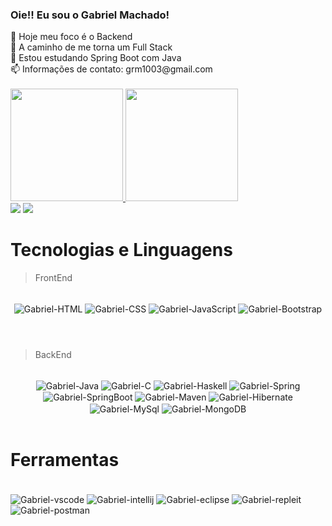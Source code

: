 ### Oie!! Eu sou o Gabriel Machado!
<div "display: row">
 🔭 Hoje meu foco é o Backend <br>
 🔭 A caminho de me torna um Full Stack<br>
 🌱 Estou estudando Spring Boot com Java <br>
 📫 Informações de contato: grm1003@gmail.com <br>
 
 </div><br>
 <div >
  <a href="https://github.com/grm1003">
  <img height="180em" src="https://github-readme-stats.vercel.app/api?username=grm1003&show_icons=true&theme=algolia&include_all_commits=true&count_private=false"/>
  <img height="180em" src="https://github-readme-stats.vercel.app/api/top-langs/?username=grm1003&layout=compact&langs_count=7&theme=algolia"/>
</div>

<div>
  <a href="https://www.instagram.com/gabrielrmachado_/" target="_blank"><img src="https://img.shields.io/badge/-Instagram-%23E4405F?style=for-the-badge&logo=instagram&logoColor=white" target="_blank"></a>
 <a href="https://www.linkedin.com/in/gabriel-rezende-machado-920b18183/" target="_blank"><img src="https://img.shields.io/badge/-LinkedIn-%230077B5?style=for-the-badge&logo=linkedin&logoColor=white" target="_blank"></a> 
  </div>
 
 # Tecnologias e Linguagens

> FrontEnd
<br>
<div align="center" style="display: inline_block;">
  <img align="center" alt="Gabriel-HTML" src="https://img.shields.io/badge/HTML5-E34F26?style=for-the-badge&logo=html5&logoColor=white">
  <img align="center" alt="Gabriel-CSS" src="https://img.shields.io/badge/CSS3-1572B6?style=for-the-badge&logo=css3&logoColor=white">
  <img align="center" alt="Gabriel-JavaScript" src="https://img.shields.io/badge/JavaScript-323330?style=for-the-badge&logo=javascript&logoColor=F7DF1E">
  <img align="center" alt="Gabriel-Bootstrap" src="https://img.shields.io/badge/Bootstrap-563D7C?style=for-the-badge&logo=bootstrap&logoColor=white">  
</div>
<br>

#

> BackEnd 
<br>
<div align="center" style="display: inline_block;">
  <img align="center" alt="Gabriel-Java" src="https://img.shields.io/badge/Java-ED8B00?style=for-the-badge&logo=java&logoColor=white">
 <img align="center" alt="Gabriel-C" src="https://img.shields.io/badge/c-%2300599C.svg?style=for-the-badge&logo=c&logoColor=white">
 <img align="center" alt="Gabriel-Haskell" src="https://img.shields.io/badge/Haskell-5e5086?style=for-the-badge&logo=haskell&logoColor=white">
  <img align="center" alt="Gabriel-Spring" src="https://img.shields.io/badge/Spring-6DB33F?style=for-the-badge&logo=spring&logoColor=white">
  <img align="center" alt="Gabriel-SpringBoot" src="https://img.shields.io/badge/Spring_Boot-F2F4F9?style=for-the-badge&logo=spring-boot">
  <img align="center" alt="Gabriel-Maven" src="https://img.shields.io/badge/Apache%20Maven-C71A36?style=for-the-badge&logo=Apache%20Maven&logoColor=white">
  <img align="center" alt="Gabriel-Hibernate" src="https://img.shields.io/badge/Hibernate-59666C?style=for-the-badge&logo=Hibernate&logoColor=white"> 
  <img align="center" alt="Gabriel-MySql" src="https://img.shields.io/badge/MySQL-005C84?style=for-the-badge&logo=mysql&logoColor=white"> 
   <img align="center" alt="Gabriel-MongoDB" src="https://img.shields.io/badge/MongoDB-%234ea94b.svg?style=for-the-badge&logo=mongodb&logoColor=white"> 
</div>
<br>
 
  # Ferramentas
 <br>
  <img align="center" alt="Gabriel-vscode" src="https://img.shields.io/badge/VSCode-0078D4?style=for-the-badge&logo=visual%20studio%20code&logoColor=white">
  <img align="center" alt="Gabriel-intellij" src="https://img.shields.io/badge/IntelliJ_IDEA-000000.svg?style=for-the-badge&logo=intellij-idea&logoColor=white">
  <img align="center" alt="Gabriel-eclipse" src="https://img.shields.io/badge/Eclipse-2C2255?style=for-the-badge&logo=eclipse&logoColor=white">
  <img align="center" alt="Gabriel-repleit" src="https://img.shields.io/badge/Replit-DD1200?style=for-the-badge&logo=Replit&logoColor=white">
  <img align="center" alt="Gabriel-postman" src="https://img.shields.io/badge/Postman-FF6C37?style=for-the-badge&logo=Postman&logoColor=white">

